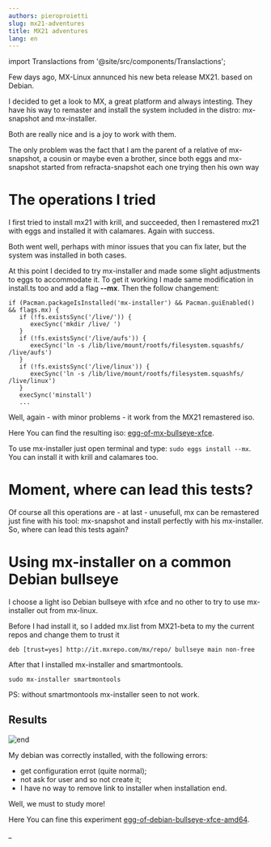 ```yaml
---
authors: pieroproietti
slug: mx21-adventures
title: MX21 adventures
lang: en
---
```

import Translactions from '@site/src/components/Translactions';

<Translactions path="blog/mx21-adventures"/>

Few days ago, MX-Linux annunced his new beta release MX21. based on Debian.

I decided to get a look to MX, a great platform and always intesting. They have his way to remaster and install the system included in the distro: mx-snapshot and mx-installer. 

Both are really nice and is a joy to work with them. 

The only problem was the fact that I am the parent of a relative of mx-snapshot, a cousin or maybe even a brother, since both eggs and mx-snapshot started from refracta-snapshot each one trying then his own way

# The operations I tried

I first tried to install mx21 with krill, and succeeded, then I remastered mx21 with eggs and installed it with calamares. Again with success.

Both went well, perhaps with minor issues that you can fix later, but the system was installed in both cases.

At this point I decided to try mx-installer and made some slight adjustments to eggs to accommodate it. To get it working I made same modification in install.ts too and add a flag **--mx**. Then the follow changement:

```
if (Pacman.packageIsInstalled('mx-installer') && Pacman.guiEnabled() && flags.mx) {
   if (!fs.existsSync('/live/')) {
      execSync('mkdir /live/ ')
   }
   if (!fs.existsSync('/live/aufs')) {
      execSync('ln -s /lib/live/mount/rootfs/filesystem.squashfs/ /live/aufs')
   }
   if (!fs.existsSync('/live/linux')) {
      execSync('ln -s /lib/live/mount/rootfs/filesystem.squashfs/ /live/linux')
   }
   execSync('minstall')
   ...
```

Well, again - with minor problems - it work from the MX21 remastered iso.

Here You can find the resulting iso: [egg-of-mx-bullseye-xfce](https://sourceforge.net/projects/penguins-eggs/files/iso/MX/).


To use mx-installer just open terminal and type: ```sudo eggs install --mx```. You can install it with krill and calamares too.

# Moment, where can lead this tests?

Of course all this operations are - at last - unusefull, mx can be remastered just fine with his tool: mx-snapshot and install perfectly with his mx-installer. So, where can lead this tests again?

# Using mx-installer on a common Debian bullseye

I choose a light iso Debian bullseye with xfce and no other to try to use mx-installer out from mx-linux.

Before I had install it, so I added mx.list from MX21-beta to my the current repos and change them to trust it

```
deb [trust=yes] http://it.mxrepo.com/mx/repo/ bullseye main non-free
```

After that I installed mx-installer and  smartmontools.

```
sudo mx-installer smartmontools
```

PS: without smartmontools mx-installer seen to not work.

## Results

![end](/images/mx-installer-end.png)

My debian was correctly installed, with the following errors:
* get configuration errot (quite normal);
* not ask for user and so not create it;
* I have no way to remove link to installer when installation end.

Well, we must to study more!

Here You can fine this experiment [egg-of-debian-bullseye-xfce-amd64](https://sourceforge.net/projects/penguins-eggs/files/iso/MX/).

_









